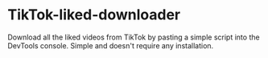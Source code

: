 # TikTok-liked-downloader
Download all the liked videos from TikTok by pasting a simple script into the DevTools console. Simple and doesn't require any installation.
